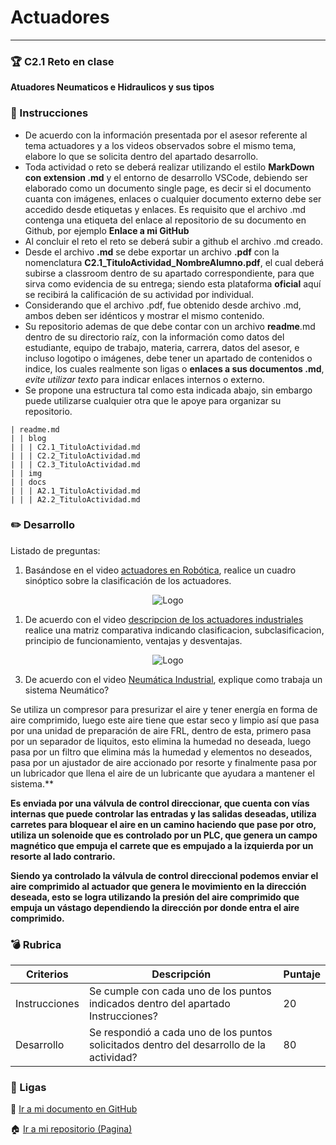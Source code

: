 # Actuadores
___


### :trophy: C2.1 Reto en clase 

**Atuadores Neumaticos e Hidraulicos y sus tipos**

### :blue_book: Instrucciones

- De acuerdo con la información presentada por el asesor referente al tema actuadores y a los videos
observados sobre el mismo tema, elabore lo que se solicita dentro del apartado desarrollo.
- Toda actividad o reto se deberá realizar utilizando el estilo **MarkDown con extension .md** y el entorno de
desarrollo VSCode, debiendo ser elaborado como un documento single page, es decir si el documento
cuanta con imágenes, enlaces o cualquier documento externo debe ser accedido desde etiquetas y enlaces.
Es requisito que el archivo .md contenga una etiqueta del enlace al repositorio de su documento en
Github, por ejemplo **Enlace a mi GitHub**
- Al concluir el reto el reto se deberá subir a github el archivo .md creado.
- Desde el archivo **.md** se debe exportar un archivo **.pdf** con la nomenclatura
**C2.1_TituloActividad_NombreAlumno.pdf**, el cual deberá subirse a classroom dentro de su apartado
correspondiente, para que sirva como evidencia de su entrega; siendo esta plataforma **oficial** aquí se
recibirá la calificación de su actividad por individual.
- Considerando que el archivo .pdf, fue obtenido desde archivo .md, ambos deben ser idénticos y mostrar el mismo contenido.
- Su repositorio ademas de que debe contar con un archivo **readme**.md dentro de su directorio raíz, con la información como datos del estudiante, equipo de trabajo, materia, carrera, datos del asesor, e incluso logotipo o imágenes, debe tener un apartado de contenidos o indice, los cuales realmente son ligas o **enlaces a sus documentos .md**, _evite utilizar texto_ para indicar enlaces internos o externo.
- Se propone una estructura tal como esta indicada abajo, sin embargo puede utilizarse cualquier otra que le apoye para organizar su repositorio.  
``` 
| readme.md
| | blog
| | | C2.1_TituloActividad.md
| | | C2.2_TituloActividad.md
| | | C2.3_TituloActividad.md
| | img
| | docs
| | | A2.1_TituloActividad.md
| | | A2.2_TituloActividad.md
```

### :pencil2: Desarrollo

Listado de preguntas:

1. Basándose en el video [actuadores en Robótica](https://www.youtube.com/watch?v=e_6rjEGWqoY), realice un cuadro sinóptico sobre la clasificación de los actuadores.

<p align="center">
    <img alt="Logo" src="../img/C2.1_Tipo_Actuadores.png">
</p>

1. De acuerdo con el video [descripcion de los actuadores industriales](https://www.youtube.com/watch?v=mFsPxpFHajM) realice una matriz comparativa indicando clasificacion, subclasificacion, principio de funcionamiento, ventajas y desventajas.

<p align="center">
    <img alt="Logo" src="../img/2.1_matriz comparativa_.drawio.png">
</p>


3. De acuerdo con el video [Neumática Industrial](https://www.youtube.com/watch?v=Wee85cI6wwQ&t=394s), explique como trabaja un sistema Neumático?

Se utiliza un compresor para presurizar el aire y tener energía en forma de aire comprimido, luego este aire tiene que estar seco y limpio así que pasa por una unidad de preparación de aire FRL, dentro de esta, primero pasa por un separador de liquitos, esto elimina la humedad no deseada, luego pasa por un filtro que elimina más la humedad y elementos no deseados, pasa por un ajustador de aire accionado por resorte y finalmente pasa por un lubricador que llena el aire de un lubricante que ayudara a mantener el sistema.**

**Es enviada por una válvula de control direccionar, que cuenta con vías internas que puede controlar las entradas y las salidas deseadas, utiliza carretes para bloquear el aire en un camino haciendo que pase por otro, utiliza un solenoide que es controlado por un PLC, que genera un campo magnético que empuja el carrete que es empujado a la izquierda por un resorte al lado contrario.**

**Siendo ya controlado la válvula de control direccional podemos enviar el aire comprimido al actuador que genera le movimiento en la dirección deseada, esto se logra utilizando la presión del aire comprimido que empuja  un vástago dependiendo la dirección por donde entra el aire comprimido.**



### :bomb: Rubrica

| Criterios     | Descripción                                                                                  | Puntaje |
| ------------- | -------------------------------------------------------------------------------------------- | ------- |
| Instrucciones | Se cumple con cada uno de los puntos indicados dentro del apartado Instrucciones?            | 20 |
| Desarrollo    | Se respondió a cada uno de los puntos solicitados dentro del desarrollo de la actividad?     | 80      |

### :bookmark: Ligas

:memo: [Ir a mi documento en  GitHub](https://github.com/CotaVilla/Sistemas-Programables/blob/master/blog/C2.1_EdyCota_DreamTeam.md)


:house: [Ir a mi repositorio (Pagina)](https://github.com/CotaVilla/Sistemas-Programables)
